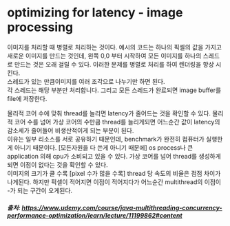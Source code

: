 # optimizing for latency - image processing


이미지를 처리할 때 병렬로 처리하는 것이다.
예시의 코드는 하나의 픽셀의 값을 가지고 새로운 이미지를 만드는 것인데, 왼쪽 0,0 부터 시작하여 모든 이미지를 하나의 스레드로 만드는 것은
오래 걸릴 수 있다. 이러한 문제를 병렬로 처리를 하여 렌더링을 향상 시킨다.    
스레드가 있는 만큼이미지를 여러 조각으로 나누기만 하면 된다.     
각 스레드는 해당 부분만 처리합니다. 그리고 모든 스레드가 완료되면 image buffer를 file에 저장한다.      

물리적 코어 수에 맞춰 thread를 늘리면 latency가 줄어드는 것을 확인할 수 있다.
물리적 코어 수를 넘어 가상 코어의 수만큼 thread를 늘리게되면 어느순간 값이 latency의 감소세가 줄어들어 비생산적이게 되는 부분이 된다.    
이유는 일부 리소스를 서로 공유하기 때문인데, benchmark가 완전히 컴퓨터가 실행한게 아니기 때문이다. [모든자원을 다 쓴게 아니기 때문에]
os process나 큰 application 의해 cpu가 소비되고 있을 수 있다. 가상 코어를 넘어 thread를 생성하게 되면 이점이 없다는 것을 확인할 수 있다.       
이미지의 크기가 클 수록 [pixel 수가 많을 수록] thread 당 속도의 비율은 점점 차이가 나게된다. 하지만 픽셀이 적어지면 이점이 적어지다가 어느순간
multithread의 이점이 -가 되는 구간이 오게된다.





##### 출처: https://www.udemy.com/course/java-multithreading-concurrency-performance-optimization/learn/lecture/11199862#content
